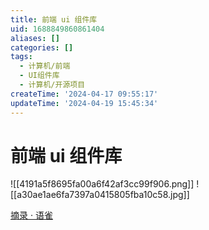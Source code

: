 ```yaml
---
title: 前端 ui 组件库
uid: 1688849860861404
aliases: []
categories: []
tags:
  - 计算机/前端
  - UI组件库
  - 计算机/开源项目
createTime: '2024-04-17 09:55:17'
updateTime: '2024-04-19 15:45:34'
---
```


# 前端 ui 组件库

![[4191a5f8695fa00a6f42af3cc99f906.png]] ![[a30ae1ae6fa7397a0415805fba10c58.jpg]]

[摘录 · 语雀](https://www.yuque.com/docs/share/5eced5d5-2c63-4232-a56f-23dc103551ba?#)
